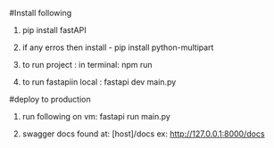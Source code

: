 #Install following
1. pip install fastAPI
2. if any erros then install -  pip install python-multipart



2. to run project : in terminal: npm run
3. to run fastapiin local : fastapi dev main.py

#deploy to production
1. run following on vm: fastapi run main.py

4. swagger docs found at: [host]/docs ex: http://127.0.0.1:8000/docs

